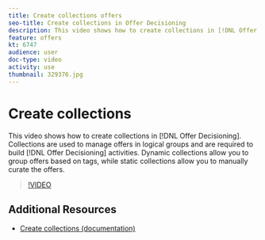 ```yaml
---
title: Create collections offers
seo-title: Create collections in Offer Decisioning
description: This video shows how to create collections in [!DNL Offer Decisioning]. Collections have eligibility rules associated with them to help you show them only to relevant customers.
feature: offers
kt: 6747
audience: user
doc-type: video
activity: use
thumbnail: 329376.jpg
---
```


# Create collections

This video shows how to create collections in [!DNL Offer Decisioning]. Collections are used to manage offers in logical groups and are required to build [!DNL Offer Decisioning] activities. Dynamic collections allow you to group offers based on tags, while static collections allow you to manually curate the offers.

>[!VIDEO](https://video.tv.adobe.com/v/329376?quality=12&learn=on)


## Additional Resources

* [Create collections (documentation)](https://experienceleague.adobe.com/docs/offer-decisioning/using/managing-offers-in-the-offer-library/creating-collections.html)